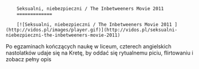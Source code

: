 
        Seksualni, niebezpieczni / The Inbetweeners Movie 2011 
        =============
        
        [![Seksualni, niebezpieczni / The Inbetweeners Movie 2011 ](http://vidos.pl/images/player.gif)](http://vidos.pl/seksualni-niebezpieczni-the-inbetweeners-movie-2011)
        
        
 Po egzaminach kończących naukę w liceum, czterech angielskich nastolatków udaje się na Kretę, by oddać się rytualnemu piciu, flirtowaniu i zobacz pełny opis
    